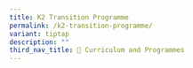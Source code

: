 ```yaml
---
title: K2 Transition Programme
permalink: /k2-transition-programme/
variant: tiptap
description: ""
third_nav_title: 🌟 Curriculum and Programmes
---
```

